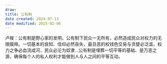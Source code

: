 ```yaml
---
draw:
title: 公有制
date created: 2024-07-13
date modified: 2025-02-06
---
```


卢梭：公有制是野心家的发明，公有制下民众一无所有，必然造成民众对权力的无限膜拜。一切基本的良知、信仰必然丧失，最丑恶的权钱色交易与贪婪必泛滥，权力之争必血流成河，民众必沦为奴隶…公有制是埋葬一切平等的基础、是万恶之源，确保每个人的私人权利才能做到人与人之间的平等互动。
